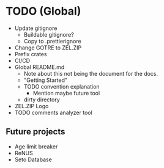 # TODO (Global)

- Update gitignore
  - Buildable gitignore?
  - Copy to .prettierignore
- Change GOTRE to ZEL.ZIP
- Prefix crates
- CI/CD
- Global README.md
  - Note about this not being the document for the docs.
  - "Getting Started"
  - TODO convention explanation
    - Mention maybe future tool
  - dirty directory
- ZEL.ZIP Logo
- TODO comments analyzer tool

## Future projects
- Age limit breaker
- ReNUS
- Seto Database
